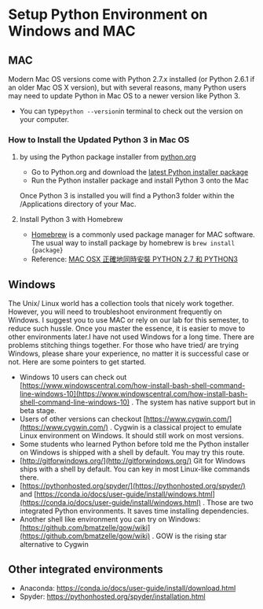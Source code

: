 # Setup Python Environment on Windows and MAC

## MAC

Modern Mac OS versions come with Python 2.7.x installed (or Python 2.6.1 if an older Mac OS X version), but with several reasons, many Python users may need to update Python in Mac OS to a newer version like Python 3.  
* You can type`python --version`in terminal to check out the version on your computer.

### How to Install the Updated Python 3 in Mac OS  
1. by using the Python package installer from [python.org](python.org)
    * Go to Python.org and download the [latest Python installer package](https://www.python.org/downloads/)  
    * Run the Python installer package and install Python 3 onto the Mac   

    Once Python 3 is installed you will find a Python3 folder within the /Applications directory of your Mac. 
2. Install Python 3 with Homebrew
    * [Homebrew](https://brew.sh/) is a commonly used package manager for MAC software. The usual way to install package by homebrew is `brew install {package}`
    * Reference: [MAC OSX 正確地同時安裝 PYTHON 2.7 和 PYTHON3](https://stringpiggy.hpd.io/mac-osx-python3-dual-install/#step1)

## Windows

The Unix/ Linux world has a collection tools that nicely work together. However, you will need to troubleshoot environment frequently on Windows. I suggest you to use MAC or rely on our lab for this semester, to reduce such hussle. Once you master the essence, it is easier to move to other environments later.I have not used Windows for a long time. There are problems stitching things together. For those who have tried/ are trying Windows, please share your experience, no matter it is successful case or not. Here are some pointers to get started.

* Windows 10 users can check out [https://www.windowscentral.com/how-install-bash-shell-command-line-windows-10](https://www.windowscentral.com/how-install-bash-shell-command-line-windows-10)  . The system has native support but in beta stage. 
* Users of other versions can checkout  [https://www.cygwin.com/](https://www.cygwin.com/)  . Cygwin is a classical project to emulate Linux environment on Windows. It should still work on most versions. 
* Some students who learned Python before told me the Python installer on Windows is shipped with a shell by default. You may try this route.
* [http://gitforwindows.org/](http://gitforwindows.org/)  Git for Windows ships with a shell by default. You can key in most Linux-like commands there.
* [https://pythonhosted.org/spyder/](https://pythonhosted.org/spyder/)   and  [https://conda.io/docs/user-guide/install/windows.html](https://conda.io/docs/user-guide/install/windows.html)  . Those are two integrated Python environments. It saves time installing dependencies.
* Another shell like environment you can try on Windows: [https://github.com/bmatzelle/gow/wiki](https://github.com/bmatzelle/gow/wiki) . GOW is the rising star alternative to Cygwin 



## Other integrated environments

* Anaconda: https://conda.io/docs/user-guide/install/download.html
* Spyder: https://pythonhosted.org/spyder/installation.html


